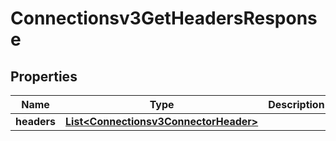 

# Connectionsv3GetHeadersResponse


## Properties

| Name | Type | Description | Notes |
|------------ | ------------- | ------------- | -------------|
|**headers** | [**List&lt;Connectionsv3ConnectorHeader&gt;**](Connectionsv3ConnectorHeader.md) |  |  [optional] |



